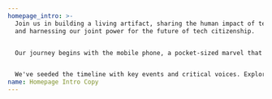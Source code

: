 ```yaml
---
homepage_intro: >-
  Join us in building a living artifact, sharing the human impact of technology,
  and harnessing our joint power for the future of tech citizenship.


  Our journey begins with the mobile phone, a pocket-sized marvel that has transformed our relationship with time, space, and each other. How did we get here? 


  We've seeded the timeline with key events and critical voices. Explore themes and [personal histories](/collections/peoples-stories), [add your story](/participate), and [discover actionable steps](collections/resources) to ensure technology serves us all
name: Homepage Intro Copy
---
```

